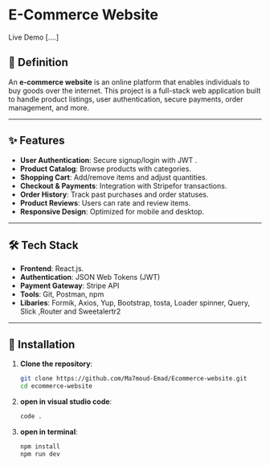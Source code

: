 # E-Commerce Website

Live Demo [....]

## 📖 Definition
An **e-commerce website** is an online platform that enables  individuals to buy  goods over the internet. This project is a full-stack web application built to handle product listings, user authentication, secure payments, order management, and more.

---

## ✨ Features
- **User Authentication**: Secure signup/login with JWT .
- **Product Catalog**: Browse products with categories.
- **Shopping Cart**: Add/remove items and adjust quantities.
- **Checkout & Payments**: Integration with Stripefor transactions.
- **Order History**: Track past purchases and order statuses.
- **Product Reviews**: Users can rate and review items.
- **Responsive Design**: Optimized for mobile and desktop.

---

## 🛠️ Tech Stack
- **Frontend**: React.js.
- **Authentication**: JSON Web Tokens (JWT)
- **Payment Gateway**: Stripe API 
- **Tools**: Git, Postman, npm
- **Libaries**: Formik, Axios, Yup, Bootstrap, 
tosta, Loader spinner, Query, Slick ,Router and Sweetalertr2

---

## 🚀 Installation
1. **Clone the repository**:
   ```bash
   git clone https://github.com/Ma7moud-Emad/Ecommerce-website.git
   cd ecommerce-website
2. **open in visual studio code**:
   ```bash
   code .
2. **open in terminal**:
   ```bash
   npm install
   npm run dev

